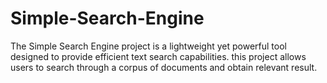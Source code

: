 # Simple-Search-Engine
 The Simple Search Engine project is a lightweight yet powerful tool designed to provide efficient text search capabilities. this project allows users to search through a corpus of documents and obtain relevant result.
